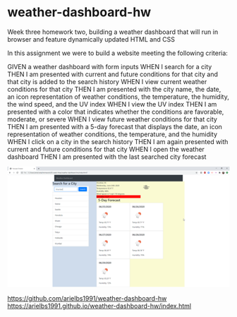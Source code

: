 # weather-dashboard-hw
Week three homework two, building a weather dashboard that will run in browser and feature dynamically updated HTML and CSS

In this assignment we were to build a website meeting the following criteria:


GIVEN a weather dashboard with form inputs
WHEN I search for a city
THEN I am presented with current and future conditions for that city and that city is added to the search history
WHEN I view current weather conditions for that city
THEN I am presented with the city name, the date, an icon representation of weather conditions, the temperature, the humidity, the wind speed, and the UV index
WHEN I view the UV index
THEN I am presented with a color that indicates whether the conditions are favorable, moderate, or severe
WHEN I view future weather conditions for that city
THEN I am presented with a 5-day forecast that displays the date, an icon representation of weather conditions, the temperature, and the humidity
WHEN I click on a city in the search history
THEN I am again presented with current and future conditions for that city
WHEN I open the weather dashboard
THEN I am presented with the last searched city forecast

![weather-site-screenshot](readme-images\weather-dashboard-screenshot.png)

https://github.com/arielbs1991/weather-dashboard-hw
https://arielbs1991.github.io/weather-dashboard-hw/index.html
